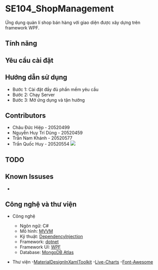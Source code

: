 # SE104_ShopManagement #
Ứng dụng quản lí shop bán hàng với giao diện được xây dựng trên framework WPF.

## Tính năng ##

## Yêu cầu cài đặt ##


## Hướng dẫn sử dụng ##
- Bước 1: Cài đặt đầy đủ phần mềm yêu cầu
- Bước 2: Chạy Server
- Bước 3: Mở ứng dụng và tận hưởng

## Contributors ##
- Châu Đức Hiệp - 20520499
- Nguyễn Huy Trí Dũng - 20520459
- Trần Nam Khánh - 20520577
- Trần Quốc Huy - 20520554
[![](https://opencollective.com/html-react-parser/contributors.svg?width=890&button=false)](https://github.com/hiepchau/SE104_ShopManagement/graphs/contributors)

## TODO ##


## Known Issuses ##
- 

## Công nghệ và thư viện ##
- Công nghệ
	- Ngôn ngữ: C#
	- Mô hình: [MVVM](https://docs.microsoft.com/en-us/archive/msdn-magazine/2009/february/patterns-wpf-apps-with-the-model-view-viewmodel-design-pattern)
	- Kỹ thuật: [DependencyInjection](https://docs.microsoft.com/en-us/dotnet/core/extensions/dependency-injection)
	- Framework: [dotnet](https://github.com/dotnet)
	- Framework UI: [WPF](https://github.com/dotnet/wpf)
	- Database: [MongoDB Atlas](https://www.mongodb.com/cloud/atlas)

- Thư viện
	-[MaterialDesignInXamlToolkit](https://github.com/MaterialDesignInXAML/MaterialDesignInXamlToolkit)
	-[Live-Charts](https://github.com/Live-Charts/Live-Charts)
	-[Font-Awesome](https://github.com/FortAwesome/Font-Awesome)